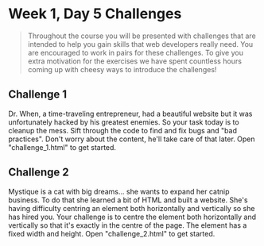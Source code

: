 # Week 1, Day 5 Challenges

> Throughout the course you will be presented with challenges that are intended to help you gain skills that web developers really need. You are encouraged to work in pairs for these challenges. To give you extra motivation for the exercises we have spent countless hours coming up with cheesy ways to introduce the challenges!


## Challenge 1
Dr. When, a time-traveling entrepreneur, had a beautiful website but it was unfortunately hacked by his greatest enemies. So your task today is to cleanup the mess. Sift through the code to find and fix bugs and "bad practices". Don't worry about the content, he'll take care of that later. Open "challenge_1.html" to get started.
	
## Challenge 2
Mystique is a cat with big dreams... she wants to expand her catnip business. To do that she learned a bit of HTML and built a website. She's having difficulty centring an element both horizontally and vertically so she has hired you. Your challenge is to centre the element both horizontally and vertically so that it's exactly in the centre of the page. The element has a fixed width and height. Open "challenge_2.html" to get started.


